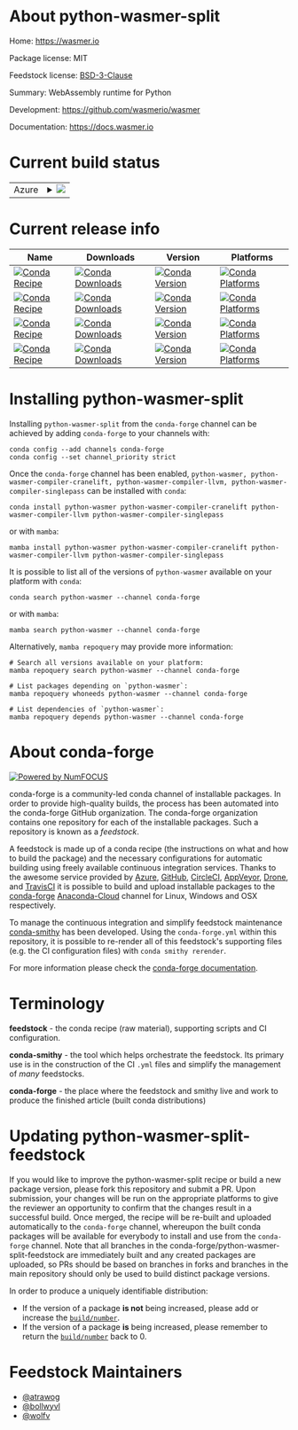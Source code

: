About python-wasmer-split
=========================

Home: https://wasmer.io

Package license: MIT

Feedstock license: [BSD-3-Clause](https://github.com/conda-forge/python-wasmer-split-feedstock/blob/main/LICENSE.txt)

Summary: WebAssembly runtime for Python

Development: https://github.com/wasmerio/wasmer

Documentation: https://docs.wasmer.io

Current build status
====================


<table>
    
  <tr>
    <td>Azure</td>
    <td>
      <details>
        <summary>
          <a href="https://dev.azure.com/conda-forge/feedstock-builds/_build/latest?definitionId=15794&branchName=main">
            <img src="https://dev.azure.com/conda-forge/feedstock-builds/_apis/build/status/python-wasmer-split-feedstock?branchName=main">
          </a>
        </summary>
        <table>
          <thead><tr><th>Variant</th><th>Status</th></tr></thead>
          <tbody><tr>
              <td>linux_64_python3.10.____cpython</td>
              <td>
                <a href="https://dev.azure.com/conda-forge/feedstock-builds/_build/latest?definitionId=15794&branchName=main">
                  <img src="https://dev.azure.com/conda-forge/feedstock-builds/_apis/build/status/python-wasmer-split-feedstock?branchName=main&jobName=linux&configuration=linux%20linux_64_python3.10.____cpython" alt="variant">
                </a>
              </td>
            </tr><tr>
              <td>linux_64_python3.11.____cpython</td>
              <td>
                <a href="https://dev.azure.com/conda-forge/feedstock-builds/_build/latest?definitionId=15794&branchName=main">
                  <img src="https://dev.azure.com/conda-forge/feedstock-builds/_apis/build/status/python-wasmer-split-feedstock?branchName=main&jobName=linux&configuration=linux%20linux_64_python3.11.____cpython" alt="variant">
                </a>
              </td>
            </tr><tr>
              <td>linux_64_python3.8.____cpython</td>
              <td>
                <a href="https://dev.azure.com/conda-forge/feedstock-builds/_build/latest?definitionId=15794&branchName=main">
                  <img src="https://dev.azure.com/conda-forge/feedstock-builds/_apis/build/status/python-wasmer-split-feedstock?branchName=main&jobName=linux&configuration=linux%20linux_64_python3.8.____cpython" alt="variant">
                </a>
              </td>
            </tr><tr>
              <td>linux_64_python3.9.____cpython</td>
              <td>
                <a href="https://dev.azure.com/conda-forge/feedstock-builds/_build/latest?definitionId=15794&branchName=main">
                  <img src="https://dev.azure.com/conda-forge/feedstock-builds/_apis/build/status/python-wasmer-split-feedstock?branchName=main&jobName=linux&configuration=linux%20linux_64_python3.9.____cpython" alt="variant">
                </a>
              </td>
            </tr><tr>
              <td>osx_64_python3.10.____cpython</td>
              <td>
                <a href="https://dev.azure.com/conda-forge/feedstock-builds/_build/latest?definitionId=15794&branchName=main">
                  <img src="https://dev.azure.com/conda-forge/feedstock-builds/_apis/build/status/python-wasmer-split-feedstock?branchName=main&jobName=osx&configuration=osx%20osx_64_python3.10.____cpython" alt="variant">
                </a>
              </td>
            </tr><tr>
              <td>osx_64_python3.11.____cpython</td>
              <td>
                <a href="https://dev.azure.com/conda-forge/feedstock-builds/_build/latest?definitionId=15794&branchName=main">
                  <img src="https://dev.azure.com/conda-forge/feedstock-builds/_apis/build/status/python-wasmer-split-feedstock?branchName=main&jobName=osx&configuration=osx%20osx_64_python3.11.____cpython" alt="variant">
                </a>
              </td>
            </tr><tr>
              <td>osx_64_python3.8.____cpython</td>
              <td>
                <a href="https://dev.azure.com/conda-forge/feedstock-builds/_build/latest?definitionId=15794&branchName=main">
                  <img src="https://dev.azure.com/conda-forge/feedstock-builds/_apis/build/status/python-wasmer-split-feedstock?branchName=main&jobName=osx&configuration=osx%20osx_64_python3.8.____cpython" alt="variant">
                </a>
              </td>
            </tr><tr>
              <td>osx_64_python3.9.____cpython</td>
              <td>
                <a href="https://dev.azure.com/conda-forge/feedstock-builds/_build/latest?definitionId=15794&branchName=main">
                  <img src="https://dev.azure.com/conda-forge/feedstock-builds/_apis/build/status/python-wasmer-split-feedstock?branchName=main&jobName=osx&configuration=osx%20osx_64_python3.9.____cpython" alt="variant">
                </a>
              </td>
            </tr><tr>
              <td>win_64_python3.10.____cpython</td>
              <td>
                <a href="https://dev.azure.com/conda-forge/feedstock-builds/_build/latest?definitionId=15794&branchName=main">
                  <img src="https://dev.azure.com/conda-forge/feedstock-builds/_apis/build/status/python-wasmer-split-feedstock?branchName=main&jobName=win&configuration=win%20win_64_python3.10.____cpython" alt="variant">
                </a>
              </td>
            </tr><tr>
              <td>win_64_python3.11.____cpython</td>
              <td>
                <a href="https://dev.azure.com/conda-forge/feedstock-builds/_build/latest?definitionId=15794&branchName=main">
                  <img src="https://dev.azure.com/conda-forge/feedstock-builds/_apis/build/status/python-wasmer-split-feedstock?branchName=main&jobName=win&configuration=win%20win_64_python3.11.____cpython" alt="variant">
                </a>
              </td>
            </tr><tr>
              <td>win_64_python3.8.____cpython</td>
              <td>
                <a href="https://dev.azure.com/conda-forge/feedstock-builds/_build/latest?definitionId=15794&branchName=main">
                  <img src="https://dev.azure.com/conda-forge/feedstock-builds/_apis/build/status/python-wasmer-split-feedstock?branchName=main&jobName=win&configuration=win%20win_64_python3.8.____cpython" alt="variant">
                </a>
              </td>
            </tr><tr>
              <td>win_64_python3.9.____cpython</td>
              <td>
                <a href="https://dev.azure.com/conda-forge/feedstock-builds/_build/latest?definitionId=15794&branchName=main">
                  <img src="https://dev.azure.com/conda-forge/feedstock-builds/_apis/build/status/python-wasmer-split-feedstock?branchName=main&jobName=win&configuration=win%20win_64_python3.9.____cpython" alt="variant">
                </a>
              </td>
            </tr>
          </tbody>
        </table>
      </details>
    </td>
  </tr>
</table>

Current release info
====================

| Name | Downloads | Version | Platforms |
| --- | --- | --- | --- |
| [![Conda Recipe](https://img.shields.io/badge/recipe-python--wasmer-green.svg)](https://anaconda.org/conda-forge/python-wasmer) | [![Conda Downloads](https://img.shields.io/conda/dn/conda-forge/python-wasmer.svg)](https://anaconda.org/conda-forge/python-wasmer) | [![Conda Version](https://img.shields.io/conda/vn/conda-forge/python-wasmer.svg)](https://anaconda.org/conda-forge/python-wasmer) | [![Conda Platforms](https://img.shields.io/conda/pn/conda-forge/python-wasmer.svg)](https://anaconda.org/conda-forge/python-wasmer) |
| [![Conda Recipe](https://img.shields.io/badge/recipe-python--wasmer--compiler--cranelift-green.svg)](https://anaconda.org/conda-forge/python-wasmer-compiler-cranelift) | [![Conda Downloads](https://img.shields.io/conda/dn/conda-forge/python-wasmer-compiler-cranelift.svg)](https://anaconda.org/conda-forge/python-wasmer-compiler-cranelift) | [![Conda Version](https://img.shields.io/conda/vn/conda-forge/python-wasmer-compiler-cranelift.svg)](https://anaconda.org/conda-forge/python-wasmer-compiler-cranelift) | [![Conda Platforms](https://img.shields.io/conda/pn/conda-forge/python-wasmer-compiler-cranelift.svg)](https://anaconda.org/conda-forge/python-wasmer-compiler-cranelift) |
| [![Conda Recipe](https://img.shields.io/badge/recipe-python--wasmer--compiler--llvm-green.svg)](https://anaconda.org/conda-forge/python-wasmer-compiler-llvm) | [![Conda Downloads](https://img.shields.io/conda/dn/conda-forge/python-wasmer-compiler-llvm.svg)](https://anaconda.org/conda-forge/python-wasmer-compiler-llvm) | [![Conda Version](https://img.shields.io/conda/vn/conda-forge/python-wasmer-compiler-llvm.svg)](https://anaconda.org/conda-forge/python-wasmer-compiler-llvm) | [![Conda Platforms](https://img.shields.io/conda/pn/conda-forge/python-wasmer-compiler-llvm.svg)](https://anaconda.org/conda-forge/python-wasmer-compiler-llvm) |
| [![Conda Recipe](https://img.shields.io/badge/recipe-python--wasmer--compiler--singlepass-green.svg)](https://anaconda.org/conda-forge/python-wasmer-compiler-singlepass) | [![Conda Downloads](https://img.shields.io/conda/dn/conda-forge/python-wasmer-compiler-singlepass.svg)](https://anaconda.org/conda-forge/python-wasmer-compiler-singlepass) | [![Conda Version](https://img.shields.io/conda/vn/conda-forge/python-wasmer-compiler-singlepass.svg)](https://anaconda.org/conda-forge/python-wasmer-compiler-singlepass) | [![Conda Platforms](https://img.shields.io/conda/pn/conda-forge/python-wasmer-compiler-singlepass.svg)](https://anaconda.org/conda-forge/python-wasmer-compiler-singlepass) |

Installing python-wasmer-split
==============================

Installing `python-wasmer-split` from the `conda-forge` channel can be achieved by adding `conda-forge` to your channels with:

```
conda config --add channels conda-forge
conda config --set channel_priority strict
```

Once the `conda-forge` channel has been enabled, `python-wasmer, python-wasmer-compiler-cranelift, python-wasmer-compiler-llvm, python-wasmer-compiler-singlepass` can be installed with `conda`:

```
conda install python-wasmer python-wasmer-compiler-cranelift python-wasmer-compiler-llvm python-wasmer-compiler-singlepass
```

or with `mamba`:

```
mamba install python-wasmer python-wasmer-compiler-cranelift python-wasmer-compiler-llvm python-wasmer-compiler-singlepass
```

It is possible to list all of the versions of `python-wasmer` available on your platform with `conda`:

```
conda search python-wasmer --channel conda-forge
```

or with `mamba`:

```
mamba search python-wasmer --channel conda-forge
```

Alternatively, `mamba repoquery` may provide more information:

```
# Search all versions available on your platform:
mamba repoquery search python-wasmer --channel conda-forge

# List packages depending on `python-wasmer`:
mamba repoquery whoneeds python-wasmer --channel conda-forge

# List dependencies of `python-wasmer`:
mamba repoquery depends python-wasmer --channel conda-forge
```


About conda-forge
=================

[![Powered by
NumFOCUS](https://img.shields.io/badge/powered%20by-NumFOCUS-orange.svg?style=flat&colorA=E1523D&colorB=007D8A)](https://numfocus.org)

conda-forge is a community-led conda channel of installable packages.
In order to provide high-quality builds, the process has been automated into the
conda-forge GitHub organization. The conda-forge organization contains one repository
for each of the installable packages. Such a repository is known as a *feedstock*.

A feedstock is made up of a conda recipe (the instructions on what and how to build
the package) and the necessary configurations for automatic building using freely
available continuous integration services. Thanks to the awesome service provided by
[Azure](https://azure.microsoft.com/en-us/services/devops/), [GitHub](https://github.com/),
[CircleCI](https://circleci.com/), [AppVeyor](https://www.appveyor.com/),
[Drone](https://cloud.drone.io/welcome), and [TravisCI](https://travis-ci.com/)
it is possible to build and upload installable packages to the
[conda-forge](https://anaconda.org/conda-forge) [Anaconda-Cloud](https://anaconda.org/)
channel for Linux, Windows and OSX respectively.

To manage the continuous integration and simplify feedstock maintenance
[conda-smithy](https://github.com/conda-forge/conda-smithy) has been developed.
Using the ``conda-forge.yml`` within this repository, it is possible to re-render all of
this feedstock's supporting files (e.g. the CI configuration files) with ``conda smithy rerender``.

For more information please check the [conda-forge documentation](https://conda-forge.org/docs/).

Terminology
===========

**feedstock** - the conda recipe (raw material), supporting scripts and CI configuration.

**conda-smithy** - the tool which helps orchestrate the feedstock.
                   Its primary use is in the construction of the CI ``.yml`` files
                   and simplify the management of *many* feedstocks.

**conda-forge** - the place where the feedstock and smithy live and work to
                  produce the finished article (built conda distributions)


Updating python-wasmer-split-feedstock
======================================

If you would like to improve the python-wasmer-split recipe or build a new
package version, please fork this repository and submit a PR. Upon submission,
your changes will be run on the appropriate platforms to give the reviewer an
opportunity to confirm that the changes result in a successful build. Once
merged, the recipe will be re-built and uploaded automatically to the
`conda-forge` channel, whereupon the built conda packages will be available for
everybody to install and use from the `conda-forge` channel.
Note that all branches in the conda-forge/python-wasmer-split-feedstock are
immediately built and any created packages are uploaded, so PRs should be based
on branches in forks and branches in the main repository should only be used to
build distinct package versions.

In order to produce a uniquely identifiable distribution:
 * If the version of a package **is not** being increased, please add or increase
   the [``build/number``](https://docs.conda.io/projects/conda-build/en/latest/resources/define-metadata.html#build-number-and-string).
 * If the version of a package **is** being increased, please remember to return
   the [``build/number``](https://docs.conda.io/projects/conda-build/en/latest/resources/define-metadata.html#build-number-and-string)
   back to 0.

Feedstock Maintainers
=====================

* [@atrawog](https://github.com/atrawog/)
* [@bollwyvl](https://github.com/bollwyvl/)
* [@wolfv](https://github.com/wolfv/)

